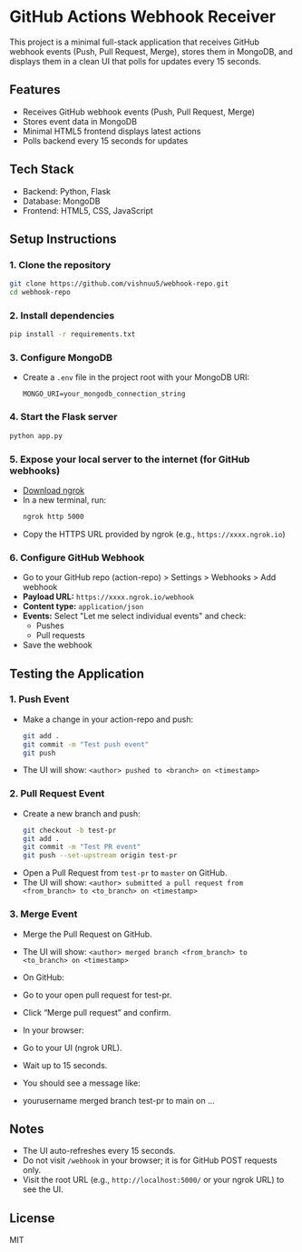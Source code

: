 # GitHub Actions Webhook Receiver

This project is a minimal full-stack application that receives GitHub webhook events (Push, Pull Request, Merge), stores them in MongoDB, and displays them in a clean UI that polls for updates every 15 seconds.

## Features
- Receives GitHub webhook events (Push, Pull Request, Merge)
- Stores event data in MongoDB
- Minimal HTML5 frontend displays latest actions
- Polls backend every 15 seconds for updates

## Tech Stack
- Backend: Python, Flask
- Database: MongoDB
- Frontend: HTML5, CSS, JavaScript

## Setup Instructions

### 1. Clone the repository
```bash
git clone https://github.com/vishnuu5/webhook-repo.git
cd webhook-repo
```

### 2. Install dependencies
```bash
pip install -r requirements.txt
```

### 3. Configure MongoDB
- Create a `.env` file in the project root with your MongoDB URI:
  ```
  MONGO_URI=your_mongodb_connection_string
  ```

### 4. Start the Flask server
```bash
python app.py
```

### 5. Expose your local server to the internet (for GitHub webhooks)
- [Download ngrok](https://ngrok.com/download)
- In a new terminal, run:
  ```bash
  ngrok http 5000
  ```
- Copy the HTTPS URL provided by ngrok (e.g., `https://xxxx.ngrok.io`)

### 6. Configure GitHub Webhook
- Go to your GitHub repo (action-repo) > Settings > Webhooks > Add webhook
- **Payload URL:** `https://xxxx.ngrok.io/webhook`
- **Content type:** `application/json`
- **Events:** Select "Let me select individual events" and check:
  - Pushes
  - Pull requests
- Save the webhook

## Testing the Application

### 1. Push Event
- Make a change in your action-repo and push:
  ```bash
  git add .
  git commit -m "Test push event"
  git push
  ```
- The UI will show: `<author> pushed to <branch> on <timestamp>`

### 2. Pull Request Event
- Create a new branch and push:
  ```bash
  git checkout -b test-pr
  git add .
  git commit -m "Test PR event"
  git push --set-upstream origin test-pr
  ```
- Open a Pull Request from `test-pr` to `master` on GitHub.
- The UI will show: `<author> submitted a pull request from <from_branch> to <to_branch> on <timestamp>`

### 3. Merge Event
- Merge the Pull Request on GitHub.
- The UI will show: `<author> merged branch <from_branch> to <to_branch> on <timestamp>`

- On GitHub:
- Go to your open pull request for test-pr.
- Click “Merge pull request” and confirm.
-  In your browser:
- Go to your UI (ngrok URL).
- Wait up to 15 seconds.
- You should see a message like:
- yourusername merged branch test-pr to main on ...

## Notes
- The UI auto-refreshes every 15 seconds.
- Do not visit `/webhook` in your browser; it is for GitHub POST requests only.
- Visit the root URL (e.g., `http://localhost:5000/` or your ngrok URL) to see the UI.

## License
MIT 

